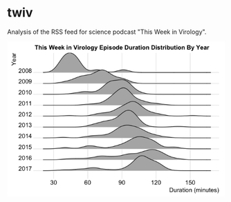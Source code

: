 # twiv
Analysis of the RSS feed for science podcast "This Week in Virology".

![](https://github.com/neilfws/media/raw/master/podcasts/twiv/figures/twiv-joy-1.png)
